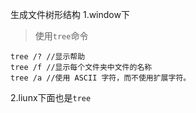 

生成文件树形结构
1.window下

>使用`tree`命令

    tree /? //显示帮助
    tree /f //显示每个文件夹中文件的名称
    tree /a //使用 ASCII 字符，而不使用扩展字符。




2.liunx下面也是`tree`
